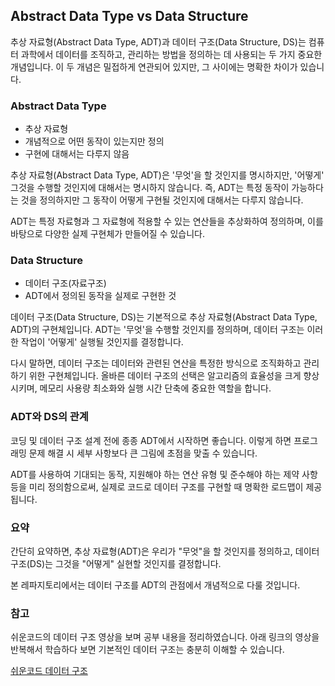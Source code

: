 ## Abstract Data Type vs Data Structure

추상 자료형(Abstract Data Type, ADT)과 데이터 구조(Data Structure, DS)는 컴퓨터 과학에서 데이터를 조직하고, 관리하는 방법을 정의하는 데 사용되는 두 가지 중요한 개념입니다. 이 두 개념은 밀접하게 연관되어 있지만, 그 사이에는 명확한 차이가 있습니다.

### Abstract Data Type

- 추상 자료형
- 개념적으로 어떤 동작이 있는지만 정의
- 구현에 대해서는 다루지 않음

추상 자료형(Abstract Data Type, ADT)은 '무엇'을 할 것인지를 명시하지만, '어떻게' 그것을 수행할 것인지에 대해서는 명시하지 않습니다. 즉, ADT는 특정 동작이 가능하다는 것을 정의하지만 그 동작이 어떻게 구현될 것인지에 대해서는 다루지 않습니다.

ADT는 특정 자료형과 그 자료형에 적용할 수 있는 연산들을 추상화하여 정의하며, 이를 바탕으로 다양한 실제 구현체가 만들어질 수 있습니다.

### Data Structure

- 데이터 구조(자료구조)
- ADT에서 정의된 동작을 실제로 구현한 것

데이터 구조(Data Structure, DS)는 기본적으로 추상 자료형(Abstract Data Type, ADT)의 구현체입니다. ADT는 '무엇'을 수행할 것인지를 정의하며, 데이터 구조는 이러한 작업이 '어떻게' 실행될 것인지를 결정합니다.

다시 말하면, 데이터 구조는 데이터와 관련된 연산을 특정한 방식으로 조직화하고 관리하기 위한 구현체입니다. 올바른 데이터 구조의 선택은 알고리즘의 효율성을 크게 향상시키며, 메모리 사용량 최소화와 실행 시간 단축에 중요한 역할을 합니다.


### ADT와 DS의 관계

코딩 및 데이터 구조 설계 전에 종종 ADT에서 시작하면 좋습니다. 이렇게 하면 프로그래밍 문제 해결 시 세부 사항보다 큰 그림에 초점을 맞출 수 있습니다.

ADT를 사용하여 기대되는 동작, 지원해야 하는 연산 유형 및 준수해야 하는 제약 사항 등을 미리 정의함으로써, 실제로 코드로 데이터 구조를 구현할 때 명확한 로드맵이 제공됩니다.

### 요약

간단히 요약하면, 추상 자료형(ADT)은 우리가 "무엇"을 할 것인지를 정의하고, 데이터 구조(DS)는 그것을 "어떻게" 실현할 것인지를 결정합니다. 

본 레파지토리에서는 데이터 구조를 ADT의 관점에서 개념적으로 다룰 것입니다.

### 참고

쉬운코드의 데이터 구조 영상을 보며 공부 내용을 정리하였습니다. 아래 링크의 영상을 반복해서 학습하다 보면 기본적인 데이터 구조는 충분히 이해할 수 있습니다.

[쉬운코드 데이터 구조](https://www.youtube.com/playlist?list=PLcXyemr8ZeoR82N8uZuG9xVrFIfdnLd72)
